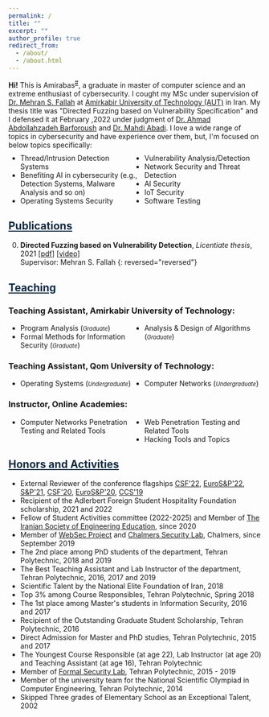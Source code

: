 ```yaml
---
permalink: /
title: ""
excerpt: ""
author_profile: true
redirect_from: 
  - /about/
  - /about.html
---
```


<style>
.farsi{ font-family:PERSWEB; font-weight: bold; font-size:11pt;}
.header-color {color:#0f2b46;}
.twocol{ columns: 2}
</style>

**Hi!** This is Amirabas<sup><a href="#fullname" onclick="toggle_visibility('fullname');">#</a></sup>, a graduate in master of computer science and an extreme enthusiast of cybersecurity. I cought my MSc under supervision of [Dr. Mehran S. Fallah](https://aut.ac.ir/cv/2366/MEHRANS.-FALLAH?slc_lang=en&&cv=2366&mod=scv) at [Amirkabir University of Technology (AUT)](https://aut.ac.ir/en) in Iran.
My thesis title was "Directed Fuzzing based on Vulnerability Specification" and I defensed it at February ,2022 under judgment of [Dr. Ahmad Abdollahzadeh Barforoush](https://scholar.google.com/citations?user=I_uJBz4AAAAJ&hl=en) and [Dr. Mahdi Abadi](https://scholar.google.com/citations?user=Kx4YXogAAAAJ&hl=en).
I love a wide range of topics in cybersecurity and have experience over them, but, I'm focused on below topics specifically:
<ul class='twocol' style="margin-top: -1%;" markdown='1'>
    <li> Thread/Intrusion Detection Systems</li>
    <li> Benefiting AI in cybersecurity (e.g., Detection Systems, Malware Analysis and so on)</li>
    <li> Operating Systems Security</li>
    <li> Vulnerability Analysis/Detection</li>
    <li> Network Security and Threat Detection</li>
    <li> AI Security</li>
    <li> IoT Security</li>
    <li> Software Testing</li>
    </ul>

<p id="fullname" style="display: none;"><sup>#
my full name is <i>Amirabas Kabiri Zamani</i> (in Persian: <span class='farsi'>امیرعباس کبیری زمانی</span>), and here is my voice pronouncing my name:  
<span><audio id="player" src="files/my-name.ogg"></audio>
<img src="/images/speaker.png" style="width:20px; cursor:pointer;" onclick="document.getElementById('player').play()"></span></sup></p>

<script>
function toggle_visibility(id) {
       var e = document.getElementById(id);
       if(e.style.display == 'block')
          e.style.display = 'none';
       else
          e.style.display = 'block';
    }
</script>

<a href="/publications" class='header-color'>Publications</a>
----
0. **Directed Fuzzing based on Vulnerability Detection**, *Licentiate thesis*, 2021 [[pdf](papers/licentiate.pdf)] [[video](https://youtu.be/0Mdj-sNxqXU)]
<br>Supervisor: Mehran S. Fallah
{: reversed="reversed"}


<a href="/teaching"  class='header-color'>Teaching</a>
----
### Teaching Assistant, Amirkabir University of Technology:
<ul class='twocol' markdown='1'>
<li>Program Analysis (<i style='font-size: 0.8em;'>Graduate</i>)</li>
<li>Formal Methods for Information Security (<i style='font-size: 0.8em;'>Graduate</i>)</li>
<li>Analysis & Design of Algorithms	(<i style='font-size: 0.8em;'>Graduate</i>)</li>
</ul>

### Teaching Assistant, Qom University of Technology:
<ul class='twocol' markdown='1'>
<li>Operating Systems (<i style='font-size: 0.8em;'>Undergraduate</i>)</li>
<li>Computer Networks (<i style='font-size: 0.8em;'>Undergraduate</i>)</li>
</ul>

### Instructor, Online Academies:
<ul class='twocol' markdown='1'>
<li> Computer Networks Penetration Testing and Related Tools </li>
<li> Web Penetration Testing and Related Tools </li>
<li> Hacking Tools and Topics </li>
</ul>


<a href="/honors" class='header-color'>Honors and Activities</a>
----
- External Reviewer of the conference flagships <a href="https://www.ieee-security.org/TC/CSF2022/">CSF'22</a>, <a href="http://www.ieee-security.org/TC/EuroSP2022/">EuroS&P'22</a>, <a href="https://www.ieee-security.org/TC/SP2021/">S&P'21</a>, <a href="https://www.ieee-security.org/TC/CSF2020/">CSF'20</a>, <a href="http://www.ieee-security.org/TC/EuroSP2020/">EuroS&P'20</a>, <a href="https://www.sigsac.org/ccs/CCS2019/">CCS'19</a>
- Recipient of the Adlerbert Foreign Student Hospitality Foundation scholarship, 2021 and 2022
- Fellow of Student Activities committee (2022-2025) and Member of <a href="https://www.isee.ir/en">The Iranian Society of Engineering Education</a>, since 2020
- Member of <a href="https://www.cse.chalmers.se/research/group/security/websec/">WebSec Project</a> and <a href="https://www.cse.chalmers.se/research/group/security/people/">Chalmers Security Lab</a>, Chalmers, since September 2019
- The 2nd place among PhD students of the department, Tehran Polytechnic, 2018 and 2019
- The Best Teaching Assistant and Lab Instructor of the department, Tehran Polytechnic, 2016, 2017 and 2019
- Scientific Talent by the National Elite Foundation of Iran, 2018
- Top 3% among Course Responsibles, Tehran Polytechnic, Spring 2018
- The 1st place among Master's students in Information Security, 2016 and 2017
- Recipient of the Outstanding Graduate Student Scholarship, Tehran Polytechnic, 2016
- Direct Admission for Master and PhD studies, Tehran Polytechnic, 2015 and 2017
- The Youngest Course Responsible (at age 22), Lab Instructor (at age 20) and
Teaching Assistant (at age 16), Tehran Polytechnic 
- Member of <a href="http://ceit.aut.ac.ir/formalsecurity/people.html">Formal Security Lab</a>, Tehran Polytechnic, 2015 - 2019
- Member of the university team for the National Scientific Olympiad in Computer Engineering, Tehran Polytechnic, 2014
- Skipped Three grades of Elementary School as an Exceptional Talent, 2002



